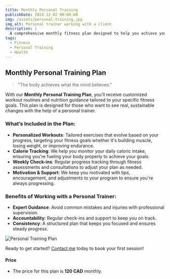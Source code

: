 ```yaml
---
title: Monthly Personal Training
publishDate: 2024-12-02 00:00:00
img: /assets/personal-training.jpg
img_alt: Personal trainer working with a client
description: |
  A comprehensive monthly fitness plan designed to help you achieve your goals. With personalized workout routines and calorie tracking, you'll receive constant support throughout your journey.
tags:
  - Fitness
  - Personal Training
  - Health
---
```


## Monthly Personal Training Plan

> "The body achieves what the mind believes."

With our **Monthly Personal Training Plan**, you’ll receive customized workout routines and nutrition guidance tailored to your specific fitness goals. This plan is designed for those who want to see real, sustainable changes with the help of a personal trainer.

### What’s Included in the Plan:

- **Personalized Workouts**: Tailored exercises that evolve based on your progress, targeting your fitness goals whether it's building muscle, losing weight, or improving endurance.
- **Calorie Tracking**: We help you monitor your daily caloric intake, ensuring you're fueling your body properly to achieve your goals.
- **Weekly Check-ins**: Regular progress tracking through fitness assessments and consultations to adjust your plan as needed.
- **Motivation & Support**: We keep you motivated with tips, encouragement, and adjustments to your program to ensure you're always progressing.

### Benefits of Working with a Personal Trainer:

- **Expert Guidance**: Avoid common mistakes and injuries with professional supervision.
- **Accountability**: Regular check-ins and support to keep you on track.
- **Consistency**: A structured plan that keeps you focused and ensures steady progress.

![Personal Training Plan]( /assets/personal-training.jpg )

Ready to get started? [Contact me](https://wa.me/+14163191936) today to book your first session!

#### Price

- The price for this plan is **120 CAD** monthly.

